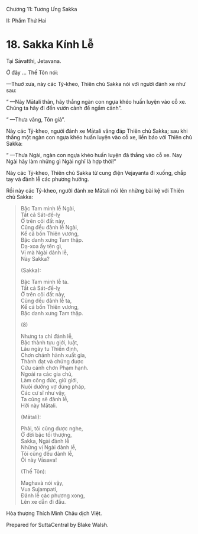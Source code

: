  

Chương 11: Tương Ưng Sakka

II: Phẩm Thứ Hai

# 18\. Sakka Kính Lễ

Tại Sāvatthi, Jetavana.

Ở đây … Thế Tôn nói:

—Thuở xưa, này các Tỷ-kheo, Thiên chủ Sakka nói với người đánh xe như sau:

“ —Này Mātali thân, hãy thắng ngàn con ngựa khéo huấn luyện vào cỗ xe. Chúng ta hãy đi đến vườn cảnh để ngắm cảnh”.

“ —Thưa vâng, Tôn giả”.

Này các Tỷ-kheo, người đánh xe Mātali vâng đáp Thiên chủ Sakka; sau khi thắng một ngàn con ngựa khéo huấn luyện vào cỗ xe, liền báo với Thiên chủ Sakka:

“ —Thưa Ngài, ngàn con ngựa khéo huấn luyện đã thắng vào cỗ xe. Nay Ngài hãy làm những gì Ngài nghĩ là hợp thời!”

Này các Tỷ-kheo, Thiên chủ Sakka từ cung điện Vejayanta đi xuống, chắp tay và đảnh lễ các phương hướng.

Rồi này các Tỷ-kheo, người đánh xe Mātali nói lên những bài kệ với Thiên chủ Sakka:

> Bậc Tam minh lễ Ngài,  
> Tất cả Sát-đế-lỵ  
> Ở trên cõi đất này,  
> Cũng đều đảnh lễ Ngài,  
> Kể cả bốn Thiên vương,  
> Bậc danh xưng Tam thập.  
> Dạ-xoa ấy tên gì,  
> Vị mà Ngài đảnh lễ,  
> Này Sakka?
> 
> (Sakka):
> 
> Bậc Tam minh lễ ta.  
> Tất cả Sát-đế-lỵ  
> Ở trên cõi đất này,  
> Cũng đều đảnh lễ ta,  
> Kể cả bốn Thiên vương,  
> Bậc danh xưng Tam thập.
> 
> (8)
> 
> Nhưng ta chỉ đảnh lễ,  
> Bậc thành tựu giới, luật,  
> Lâu ngày tu Thiền định,  
> Chơn chánh hành xuất gia,  
> Thành đạt và chứng được  
> Cứu cánh chơn Phạm hạnh.  
> Ngoài ra các gia chủ,  
> Làm công đức, giữ giới,  
> Nuôi dưỡng vợ đúng pháp,  
> Các cư sĩ như vậy,  
> Ta cũng sẽ đảnh lễ,  
> Hỡi này Mātali.
> 
> (Mātali):
> 
> Phải, tôi cũng được nghe,  
> Ở đời bậc tối thượng,  
> Sakka, Ngài đảnh lễ  
> Những vị Ngài đảnh lễ,  
> Tôi cũng đều đảnh lễ,  
> Ôi này Vāsava!
> 
> (Thế Tôn):
> 
> Maghavà nói vậy,  
> Vua Sujampati,  
> Ðảnh lễ các phương xong,  
> Lên xe dẫn đi đầu.

Hòa thượng Thích Minh Châu dịch Việt.

Prepared for SuttaCentral by Blake Walsh.